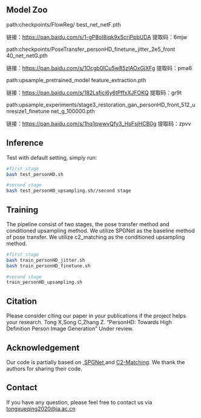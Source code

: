 Model Zoo
---
path:checkpoints/FlowReg/
best_net_netF.pth

链接：https://pan.baidu.com/s/1-gP8oI8iqk9xScriPpbUDA 
提取码：6mjw

path:checkpoints/PoseTransfer_personHD_finetune_jitter_2e5_front
40_net_netG.pth

链接：https://pan.baidu.com/s/1Ocgb0ICu5w85zlAOxGjXFg 
提取码：pma6

path:upsample_pretrained_model
feature_extraction.pth

链接：https://pan.baidu.com/s/182Lsfici6y6tPffxXJFOKQ 
提取码：gr9t

path:upsample_experiments/stage3_restoration_gan_personHD_front_512_unresize1_finetune
net_g_100000.pth

链接：https://pan.baidu.com/s/1hq1qwwvQfy3_HsFsjHCB0g 
提取码：zpvv


Inference 
---

Test with default setting, simply run:

```bash
#first stage
bash test_personHD.sh
```

```bash
#second stage
bash test_personHD_upsampling.sh//second stage
```

Training
---

The pipeline consist of two stages, the pose transfer method and conditioned upsampling method. We utilize SPGNet as the baseline method of pose transfer.  We utilize c2_matching as the conditioned upsampling method. 

```bash
#first stage
bash train_personHD_jitter.sh
bash train_personHD_finetune.sh
```

```bash
#second stage
train_personHD_upsampling.sh
```





Citation
---
Please consider citing our paper in your publications if the project helps your research.
Tong X,Song C,Zhang Z. “PersonHD: Towards High Definition Person Image Generation” Under review.

Acknowledgement
---
Our code is partially based on 
,[SPGNet](https://github.com/cszy98/SPGNet "悬停显示"),and [C2-Matching](https://github.com/yumingj/C2-Matching "悬停显示"). We thank the authors for sharing their code.

Contact
---
If you have any question, please feel free to contact us via tongxueqing2020@ia.ac.cn
